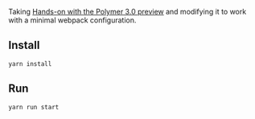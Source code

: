 Taking [Hands-on with the Polymer 3.0 preview](https://www.polymer-project.org/blog/2017-08-23-hands-on-30-preview) and modifying it to work with a minimal webpack configuration.

## Install
```yarn install```

## Run
```yarn run start```
